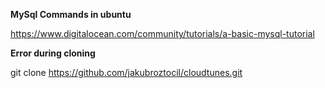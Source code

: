 **MySql Commands in ubuntu**

https://www.digitalocean.com/community/tutorials/a-basic-mysql-tutorial

**Error during cloning**

git clone https://github.com/jakubroztocil/cloudtunes.git
